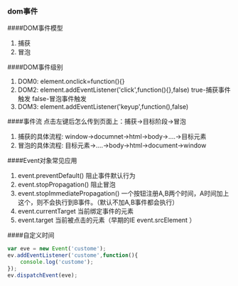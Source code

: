 ### dom事件
####DOM事件模型
1. 捕获
2. 冒泡

####DOM事件级别
1. DOM0: element.onclick=function(){}
2. DOM2: element.addEventListener('click',function(){},false) true-捕获事件触发 false-冒泡事件触发
3. DOM3: element.addEventListener('keyup',function(),false)

####事件流
点击左键后怎么传到页面上：捕获->目标阶段->冒泡
1. 捕获的具体流程: window->documnet->html->body->....->目标元素
1. 冒泡的具体流程: 目标元素->....->body->html->document->window

####Event对象常见应用
1. event.preventDefault() 阻止事件默认行为
2. event.stopPropagation() 阻止冒泡
3. event.stopImmediatePropagation() 一个按钮注册A,B两个时间，A时间加上这个，则不会执行到B事件。（默认不加A,B事件都会执行）
4. event.currentTarget 当前绑定事件的元素
5. event.target 当前被点击的元素（早期的IE event.srcElement ）

####自定义时间
``` javascript
var eve = new Event('custome');
ev.addEventListener('custome',function(){
    console.log('custome');
});
ev.dispatchEvent(eve);
```
